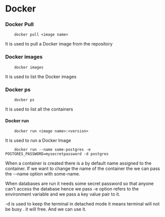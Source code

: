 # Docker

### Docker Pull
        docker pull <image name>

It is used to pull a Docker image from the repository

### Docker images
        docker images

It is used to list the Docker images

### Docker ps
        docker ps 

It is used to list all the containers

#### Docker run
        docker run <image name>:<version>

It is used to run a Docker Image

        docker run --name some-postgres -e POSTGRES_PASSWORD=mysecretpassword -d postgres

When a container is created there is a by default name assigned to the container. If we want to change the name of the container the we can pass the --name option with some-name.

When databases are run it needs some secret password so that anyone can't access the  database hence we pass -e option refers to the environment variable and we pass a key value pair to it.

-d is used to keep the terminal in detached mode it means terminal will not be busy . it will free. And we can use it.





